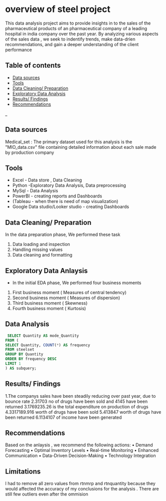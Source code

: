 # overview of steel project

This data analysis project aims to provide insights in to the sales of the pharmaceutical products of an pharmaceutical company of a leading hospital in india company over the past year. By analyzing various aspects of the sales data , we seek to indentify trends, make data-drien recommendations, and gain a deeper understanding of the client performance

## Table of contents
- [Data sources](#data-sources)
- [Tools](#tools)
- [Data Cleaning/ Preparation](#data-cleaning-preparation)
- [Exploratory Data Analysis](#exploratory-data-analysis)
- [Results/ Findings](#results-findings)
- [Recommendations](#recommendations)


_
## Data sources
Medical_set : The primary dataset used for this analysis is the "MIO_data.csv" file containing detailed information about each sale made by production company

## Tools
- Excel - Data store , Data Cleaning
- Python -Exploratory Data Analysis, Data preprocessing
- MySql - Data Analysis
- PowerBI - creating reports and Dashboards
- (Tableau - when there is need of map visualization)
- Google Data studio/Looker studio - creating Dashboards


## Data Cleaning/ Preparation
In the data preparation phase, We performed these task
1. Data loading and inspection
2. Handling missing values
3. Data cleaning and formatting

## Exploratory Data Anlaysis 
- In the initial EDA phase, We performed four business moments
1. First business moment ( Measures of central tendency)
2. Second business moment ( Measures of dispersion)
3. Third business moment ( Skewness)
4. Fourth business moment ( Kurtosis)

## Data Analysis
```sql
 SELECT Quantity AS mode_Quantity
FROM (
SELECT Quantity, COUNT(*) AS frequency
FROM steelset
GROUP BY Quantity
ORDER BY frequency DESC
LIMIT 1
) AS subquery;
```

## Results/ Findings
1.The companys sales have been steadily reducing over past year, due to bounce rate
2.31703 no of drugs have been sold and 4145 have been returned
3.1769235.26 is the total expenditure on production of drugs
4.3317189.916 worth of drugs have been sold
5.413847 worth of drugs have been returned
6.1134107 of income have been generated

## Recommendations
Based on the anlaysis , we recommend the following actions:
• Demand Forecasting
•	Optimal Inventory Levels
•	Real-time Monitoring
•	Enhanced Communication
•	Data-Driven Decision-Making
•	Technology Integration	


## Limitations
 I had to remove all zero values from rtnmrp and rtnquantity because they would affected the accuracy of my conclusions for the analysis . There are still few outliers even after the ommision 
